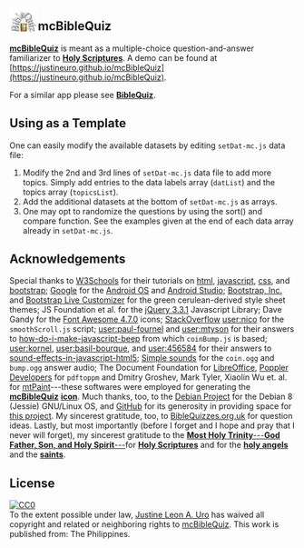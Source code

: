 ## <img alt="mcBQ Logo" src="res/mcBQ_2sq.png" style="margin-bottom: -5px" height="50" width="50" valign="bottom"></img>**mcBibleQuiz**

[**mcBibleQuiz**](https://justineuro.github.io/mcBibleQuiz) is meant as a multiple-choice question-and-answer familiarizer to [**Holy Scriptures**](https://en.wikipedia.org/wiki/Bible).  A demo can be found at [https://justineuro.github.io/mcBibleQuiz](https://justineuro.github.io/mcBibleQuiz).

For a similar app please see [**BibleQuiz**](https://justineuro.github.io/BibleQuiz).  

## Using as a Template
One can easily modify the available datasets by editing `setDat-mc.js` data file:

1. Modify the 2nd and 3rd lines of `setDat-mc.js` data file to add more topics.  Simply add entries to the data labels array (`datList`) and the topics array (`topicsList`).
2. Add the additional datasets at the bottom of `setDat-mc.js` as arrays.
3. One may opt to randomize the questions by using the sort() and compare function.  See the examples given at the end of each data array already in `setDat-mc.js`.


## Acknowledgements
Special thanks to [W3Schools](https://www.w3schools.com/) for their tutorials on [html](https://www.w3schools.com/html), [javascript](https://www.w3schools.com/js), [css](https://www.w3schools.com/css), and [bootstrap](https://www.w3schools.com/bootstrap);  [Google](https://www.google.com) for the [Android OS](https://en.wikipedia.org/wiki/Android_(operating_system)) and [Android Studio](https://developer.android.com/studio/index.html); [Bootstrap, Inc.](http://getbootstrap.com) and [Bootstrap Live Customizer](https://www.bootstrap-live-customizer.com) for the green cerulean-derived style sheet themes; JS Foundation et al. for the [jQuery 3.3.1](https://jquery.com/) Javascript Library; Dave Gandy for the [Font Awesome 4.7.0](http://fontawesome.io) icons; [StackOverflow](https://stackoverflow.com/questions/18071046/smooth-scroll-to-specific-div-on-click) [user:nico](https://stackoverflow.com/users/2654866/nico) for the `smoothScroll.js` script; [user:paul-fournel](https://stackoverflow.com/users/1621981/paul-fournel) and [user:mtyson](https://stackoverflow.com/users/467240/mtyson) for their answers to [how-do-i-make-javascript-beep](https://stackoverflow.com/questions/879152/how-do-i-make-javascript-beep) from which `coinBump.js` is based; [user:kornel](https://stackoverflow.com/users/27009/kornel), [user:basil-bourque](https://stackoverflow.com/users/642706/basil-bourque), and [user:456584](https://stackoverflow.com/users/456584/user456584) for their answers to [sound-effects-in-javascript-html5](https://stackoverflow.com/questions/1933969/sound-effects-in-javascript-html5); [Simple sounds](https://flukeout.github.io/simple-sounds/) for the `coin.ogg` and `bump.ogg` answer audio; The Document Foundation for [LibreOffice](https://www.libreoffice.org/en), [Poppler Developers](http://poppler.freedesktop.org) for `pdftoppm` and Dmitry Groshev, Mark Tyler, Xiaolin Wu et. al. for [mtPaint](http://mtpaint.sourceforge.net/)---these softwares were employed for generating the [**mcBibleQuiz**](https://justineuro.github.io/mcBibleQuiz) [**icon**](res/mcBQ_2sq.png).  Much thanks, too, to the [Debian Project](https://www.debian.org) for the Debian 8 (Jessie) GNU/Linux OS, and [GitHub](https://github.com) for its generosity in providing space for [this project](https://github.com/justineuro/mcBibleQuiz).  My sincerest gratitude, too, to [BibleQuizzes.org.uk](http://www.biblequizzes.org.uk/) for question ideas. Lastly, but most importantly (before I forget and I hope and pray that I never will forget), my sincerest gratitude to the [**Most Holy Trinity**---**God Father, Son, and Holy Spirit**---](https://en.wikipedia.org/wiki/Trinity)for [**Holy Scriptures**](https://en.wikipedia.org/wiki/Bible) and for the [**holy angels**](https://en.wikipedia.org/wiki/Angel) and the [**saints**](https://en.wikipedia.org/wiki/Saint).  

## License
<p xmlns:dct="http://purl.org/dc/terms/" xmlns:vcard="http://www.w3.org/2001/vcard-rdf/3.0#">
  <a rel="license"
     href="http://creativecommons.org/publicdomain/zero/1.0/">
    <img src="http://i.creativecommons.org/p/zero/1.0/88x31.png" style="border-style: none;" alt="CC0" />
  </a>
  <br />
  To the extent possible under law,
  <a rel="dct:publisher"
     href="https://github.com/justineuro">
    <span property="dct:title">Justine Leon A. Uro</span></a>
  has waived all copyright and related or neighboring rights to
  <span property="dct:title"><a href="https://github.com/justineuro/mcBibleQuiz">mcBibleQuiz</a></span>.
This work is published from:
<span property="vcard:Country" datatype="dct:ISO3166"
      content="PH" about="https://github.com/justineuro/mcBibleQuiz">
  The Philippines</span>.
</p>